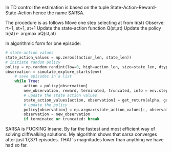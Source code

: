 In TD control the estimation is based on the tuple State-Action-Reward-State-Action hence the name SARSA.

The procedure is as follows
Move one step selecting at from π(st)
Observe: rt+1, st+1, at+1
Update the state-action function Q(st,at)
Update the policy π(st)← argmax aQ(st,at)

In algorithmic form for one episode:

``` python
# state-action values
state_action_values = np.zeros((action_len, state_len))
# initiate random policy
policy = np.random.randint(low=0, high=action_len, size=state_len, dtype="int64")
observation = simulate_explore_starts(env)
    # save episodes in a list
    while True:
        action = policy[observation]
        new_observation, reward, terminated, truncated, info = env.step(action)
        # update the state action values
        state_action_values[action, observation] = get_return(alpha, gamma, reward, state_action_values[action, observation], state_action_values[policy[new_observation], new_observation])
        # update the policy
        policy[observation] = np.argmax(state_action_values[:, observation])
        observation = new_observation
        if terminated or truncated: break
```

SARSA is FUCKING Insane. By far the fastest and most efficient way of solving cliffwalking solutions.
My algorithm shows that sarsa converges after just 17,371 episodes. THAT's magnitudes lower than anything we have had so far.